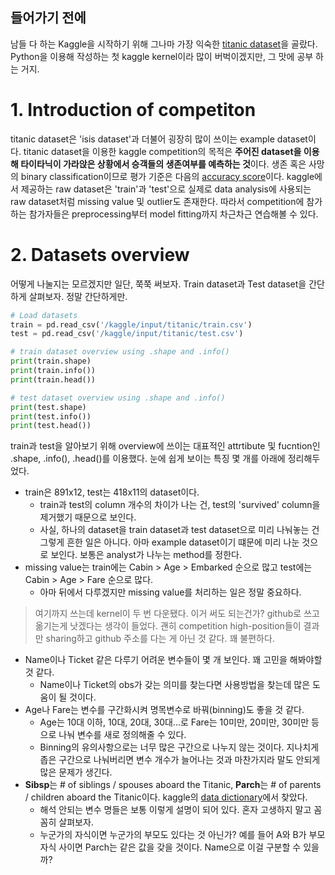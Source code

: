 ## 들어가기 전에
남들 다 하는 Kaggle을 시작하기 위해 그나마 가장 익숙한 [titanic dataset](https://www.kaggle.com/c/titanic)을 골랐다. Python을 이용해 작성하는 첫 kaggle kernel이라 많이 버벅이겠지만, 그 맛에 공부 하는 거지.

# 1. Introduction of competiton
titanic dataset은 'isis dataset'과 더불어 굉장히 많이 쓰이는 example dataset이다. titanic dataset을 이용한 kaggle competition의 목적은 **주어진 dataset을 이용해 타이타닉이 가라앉은 상황에서 승객들의 생존여부를 예측하는 것**이다. 생존 혹은 사망의 binary classification이므로 평가 기준은 다음의 [accuracy score](https://en.wikipedia.org/wiki/Accuracy_and_precision#In_binary_classification)이다. kaggle에서 제공하는 raw dataset은 'train'과 'test'으로 실제로 data analysis에 사용되는 raw dataset처럼 missing value 및 outlier도 존재한다. 따라서 competition에 참가하는 참가자들은 preprocessing부터 model fitting까지 차근차근 연습해볼 수 있다.

# 2. Datasets overview
어떻게 나눌지는 모르겠지만 일단, 쭉쭉 써보자. 
Train dataset과 Test dataset을 간단하게 살펴보자. 정말 간단하게만.

```python
# Load datasets
train = pd.read_csv('/kaggle/input/titanic/train.csv')
test = pd.read_csv('/kaggle/input/titanic/test.csv')

# train dataset overview using .shape and .info()
print(train.shape)
print(train.info())
print(train.head())

# test dataset overview using .shape and .info()
print(test.shape)
print(test.info())
print(test.head())
```

train과 test을 알아보기 위해 overview에 쓰이는 대표적인 attrtibute 및 fucntion인 .shape, .info(), .head()를 이용했다. 눈에 쉽게 보이는 특징 몇 개를 아래에 정리해두었다. 
* train은 891x12, test는 418x11의 dataset이다.
  * train과 test의 column 개수의 차이가 나는 건, test의 'survived' column을 제거했기 때문으로 보인다. 
  * 사실, 하나의 dataset을 train dataset과 test dataset으로 미리 나눠놓는 건 그렇게 흔한 일은 아니다. 아마 example dataset이기 떄문에 미리 나눈 것으로 보인다. 보통은 analyst가 나누는 method를 정한다. 
* missing value는 train에는 Cabin > Age > Embarked 순으로 많고 test에는 Cabin > Age > Fare 순으로 많다. 
  * 아마 뒤에서 다루겠지만 missing value를 처리하는 일은 정말 중요하다. 

> 여기까지 쓰는데 kernel이 두 번 다운됐다. 이거 써도 되는건가? github로 쓰고 옮기는게 낫겠다는 생각이 들었다. 괜히 competition high-position들이 결과만 sharing하고 github 주소를 다는 게 아닌 것 같다. 꽤 불편하다.

* Name이나 Ticket 같은 다루기 어려운 변수들이 몇 개 보인다. 꽤 고민을 해봐야할 것 같다. 
  * Name이나 Ticket의 obs가 갖는 의미를 찾는다면 사용방법을 찾는데 많은 도움이 될 것이다. 
* Age나 Fare는 변수를 구간화시켜 명목변수로 바꿔(binning)도 좋을 것 같다. 
  * Age는 10대 이하, 10대, 20대, 30대...로 Fare는 10미만, 20미만, 30미만 등으로 나눠 변수를 새로 정의해줄 수 있다.
  * Binning의 유의사항으로는 너무 많은 구간으로 나누지 않는 것이다. 지나치게 좁은 구간으로 나눠버리면 변수 개수가 늘어나는 것과 마찬가지라 말도 안되게 많은 문제가 생긴다.  
* **Sibsp**는 # of siblings / spouses aboard the Titanic, **Parch**는 # of parents / children aboard the Titanic이다. kaggle의 [data dictionary](https://www.kaggle.com/c/titanic/data)에서 찾았다.
  * 해석 안되는 변수 명들은 보통 이렇게 설명이 되어 있다. 혼자 고생하지 말고 꼼꼼히 살펴보자. 
  * 누군가의 자식이면 누군가의 부모도 있다는 것 아닌가? 예를 들어 A와 B가 부모 자식 사이면 Parch는 같은 값을 갖을 것이다. Name으로 이걸 구분할 수 있을까? 
